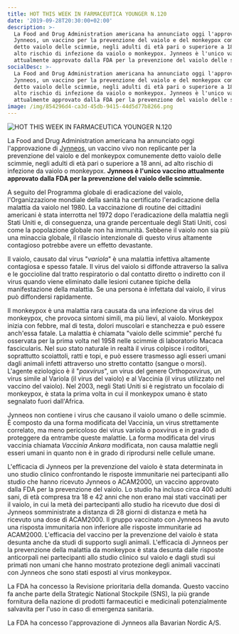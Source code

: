 ```yaml
---
title: HOT THIS WEEK IN FARMACEUTICA YOUNGER N.120
date: '2019-09-28T20:30:00+02:00'
description: >-
  La Food and Drug Administration americana ha annunciato oggi l'approvazione
  Jynneos, un vaccino per la prevenzione del vaiolo e del monkeypox comunemente
  detto vaiolo delle scimmie, negli adulti di età pari o superiore a 18 anni, ad
  alto rischio di infezione da vaiolo o monkeypox. Jynneos è l'unico vaccino
  attualmente approvato dalla FDA per la prevenzione del vaiolo delle scimmie.
socialDesc: >-
  La Food and Drug Administration americana ha annunciato oggi l'approvazione
  Jynneos, un vaccino per la prevenzione del vaiolo e del monkeypox comunemente
  detto vaiolo delle scimmie, negli adulti di età pari o superiore a 18 anni, ad
  alto rischio di infezione da vaiolo o monkeypox. Jynneos è l'unico vaccino
  attualmente approvato dalla FDA per la prevenzione del vaiolo delle scimmie.
image: /img/854296d4-ca3d-45db-9415-44d5d77b8266.png
---
```

![HOT THIS WEEK IN FARMACEUTICA YOUNGER N.120](/img/854296d4-ca3d-45db-9415-44d5d77b8266.png)

La Food and Drug Administration americana ha annunciato oggi l'approvazione di [Jynneos](https://www.fda.gov/news-events/press-announcements/fda-approves-first-live-non-replicating-vaccine-prevent-smallpox-and-monkeypox), un vaccino vivo non replicante per la prevenzione del vaiolo e del monkeypox comunemente detto vaiolo delle scimmie, negli adulti di età pari o superiore a 18 anni, ad alto rischio di infezione da vaiolo o monkeypox. **Jynneos è l'unico vaccino attualmente approvato dalla FDA per la prevenzione del vaiolo delle scimmie.**

A seguito del Programma globale di eradicazione del vaiolo, l'Organizzazione mondiale della sanità ha certificato l'eradicazione della malattia da vaiolo nel 1980. La vaccinazione di routine dei cittadini americani è stata interrotta nel 1972 dopo l'eradicazione della malattia negli Stati Uniti e, di conseguenza, una grande percentuale degli Stati Uniti, così come la popolazione globale non ha immunità. Sebbene il vaiolo non sia più una minaccia globale, il rilascio intenzionale di questo virus altamente contagioso potrebbe avere un effetto devastante. 

Il vaiolo, causato dal virus "_variola_" è una malattia infettiva altamente contagiosa e spesso fatale. Il virus del vaiolo si diffonde attraverso la saliva e le goccioline dal tratto respiratorio o dal contatto diretto o indiretto con il virus quando viene eliminato dalle lesioni cutanee tipiche della manifestazione della malattia. Se una persona è infettata dal vaiolo, il virus può diffondersi rapidamente.

Il monkeypox è una malattia rara causata da una infezione da virus del monkeypox, che provoca sintomi simili, ma più lievi, al vaiolo. Monkeypox inizia con febbre, mal di testa, dolori muscolari e stanchezza e può essere anch'essa fatale. La malattia è chiamata "vaiolo delle scimmie" perché fu osservata per la prima volta nel 1958 nelle scimmie di laboratorio Macaca fascicularis. Nel suo stato naturale in realtà il virus colpisce i roditori, soprattutto scoiattoli, ratti e topi, e può essere trasmesso agli esseri umani dagli animali infetti attraverso uno stretto contatto (sangue o morsi).
L'agente eziologico è il "_poxvirus_", un virus del genere Orthopoxvirus, un virus simile al Variola (il virus del vaiolo) e al Vaccinia (il virus utilizzato nel vaccino del vaiolo). Nel 2003, negli Stati Uniti si è registrato un focolaio di monkeypox, è stata la prima volta in cui il monkeypox umano è stato segnalato fuori dall'Africa.

Jynneos non contiene i virus che causano il vaiolo umano o delle scimmie. È composto da una forma modificata del Vaccinia, un virus strettamente correlato, ma meno pericoloso dei virus variola o poxvirus e in grado di proteggere da entrambe queste malattie. La forma modificata del virus vaccinia chiamata _Vaccinia Ankara_ modificata, non causa malattie negli esseri umani in quanto non è in grado di riprodursi nelle cellule umane.

L'efficacia di Jynneos per la prevenzione del vaiolo è stata determinata in uno studio clinico confrontando le risposte immunitarie nei partecipanti allo studio che hanno ricevuto Jynneos o ACAM2000, un vaccino approvato dalla FDA per la prevenzione del vaiolo. Lo studio ha incluso circa 400 adulti sani, di età compresa tra 18 e 42 anni che non erano mai stati vaccinati per il vaiolo, in cui la metà dei partecipanti allo studio ha ricevuto due dosi di Jynneos somministrate a distanza di 28 giorni di distanza e metà ha ricevuto una dose di ACAM2000. Il gruppo vaccinato con Jynneos ha avuto una risposta immunitaria non inferiore alle risposte immunitarie ad ACAM2000. L'efficacia del vaccino per la prevenzione del vaiolo è stata desunta anche da studi di supporto sugli animali.
 L'efficacia di Jynneos per la prevenzione della malattia da monkeypox è stata desunta dalle risposte anticorpali nei partecipanti allo studio clinico sul vaiolo e dagli studi sui primati non umani che hanno mostrato protezione degli animali vaccinati con Jynneos che sono stati esposti al virus monkeypox.

La FDA ha concesso la Revisione prioritaria della domanda. Questo vaccino fa anche parte della Strategic National Stockpile (SNS), la più grande fornitura della nazione di prodotti farmaceutici e medicinali potenzialmente salvavita per l'uso in caso di emergenza sanitaria.

La FDA ha concesso l'approvazione di Jynneos alla Bavarian Nordic A/S.

